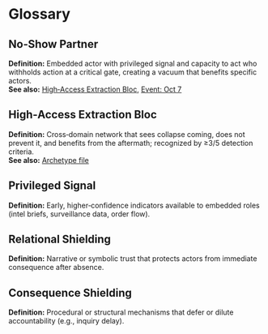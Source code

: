 # Glossary

## No‑Show Partner
**Definition:** Embedded actor with privileged signal and capacity to act who withholds action at a critical gate, creating a vacuum that benefits specific actors.  
**See also:** [High‑Access Extraction Bloc](archetypes/high_access_extraction.md), [Event: Oct 7](event_analysis_oct7.md)

## High‑Access Extraction Bloc
**Definition:** Cross‑domain network that sees collapse coming, does not prevent it, and benefits from the aftermath; recognized by ≥3/5 detection criteria.  
**See also:** [Archetype file](archetypes/high_access_extraction.md)

## Privileged Signal
**Definition:** Early, higher‑confidence indicators available to embedded roles (intel briefs, surveillance data, order flow).

## Relational Shielding
**Definition:** Narrative or symbolic trust that protects actors from immediate consequence after absence.

## Consequence Shielding
**Definition:** Procedural or structural mechanisms that defer or dilute accountability (e.g., inquiry delay).
